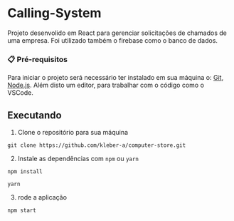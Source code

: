 # Calling-System
Projeto desenvolido em React para gerenciar solicitações de chamados de uma empresa. Foi utilizado também o firebase como o banco de dados.

### 📋 Pré-requisitos
Para iniciar o projeto será necessário ter instalado em sua máquina o: [Git](https://git-scm.com), [Node.js](https://nodejs.org/en/). Além disto um editor, para trabalhar com o código como o VSCode.

## Executando
1. Clone o repositório para sua máquina

```
git clone https://github.com/kleber-a/computer-store.git
```

2. Instale as dependências com `npm` ou `yarn`

```
npm install
```

```
yarn
```

3. rode a aplicação 

```
npm start
```

